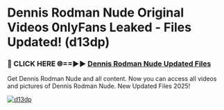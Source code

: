 # Dennis Rodman Nude Original Videos 0nlyFans Leaked - Files Updated! (d13dp)

<h3>🔴 CLICK HERE 🌐==►► <a href="https://tinyurl.com/5h6xmrr3" rel="nofollow">Dennis Rodman Nude Updated Files</a></h3>

Get Dennis Rodman Nude and all content. Now you can access all videos and pictures of Dennis Rodman Nude. New Updated Files 2025!

[![d13dp](https://i.imgur.com/KVD873Z.gif)](https://tinyurl.com/5h6xmrr3)
